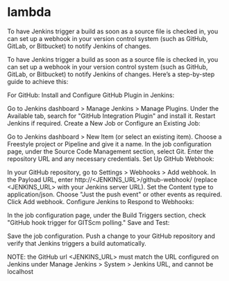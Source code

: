 # lambda

To have Jenkins trigger a build as soon as a source file is checked in, you can set up a webhook in your version control system (such as GitHub, GitLab, or Bitbucket) to notify Jenkins of changes. 

To have Jenkins trigger a build as soon as a source file is checked in, you can set up a webhook in your version control system (such as GitHub, GitLab, or Bitbucket) to notify Jenkins of changes. Here’s a step-by-step guide to achieve this:

For GitHub:
Install and Configure GitHub Plugin in Jenkins:

Go to Jenkins dashboard > Manage Jenkins > Manage Plugins.
Under the Available tab, search for "GitHub Integration Plugin" and install it.
Restart Jenkins if required.
Create a New Job or Configure an Existing Job:

Go to Jenkins dashboard > New Item (or select an existing item).
Choose a Freestyle project or Pipeline and give it a name.
In the job configuration page, under the Source Code Management section, select Git.
Enter the repository URL and any necessary credentials.
Set Up GitHub Webhook:

In your GitHub repository, go to Settings > Webhooks > Add webhook.
In the Payload URL, enter http://<JENKINS_URL>/github-webhook/ (replace <JENKINS_URL> with your Jenkins server URL).
Set the Content type to application/json.
Choose "Just the push event" or other events as required.
Click Add webhook.
Configure Jenkins to Respond to Webhooks:

In the job configuration page, under the Build Triggers section, check "GitHub hook trigger for GITScm polling."
Save and Test:

Save the job configuration.
Push a change to your GitHub repository and verify that Jenkins triggers a build automatically.


NOTE: the GitHub url <JENKINS_URL> must match the URL configured on Jenkins under Manage Jenkins > System > Jenkins URL, and cannot be localhost
